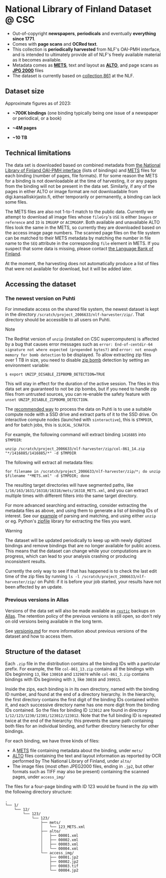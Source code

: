 # National Library of Finland Dataset @ CSC

- Out-of-copyright **newspapers**, **periodicals** and eventually **everything since 1771**.
- Comes with **page scans** and **OCRed text**.
- This collection is **periodically harvested** from NLF's OAI-PMH interface, and is intended to ultimately provide all of NLF's freely available material as it becomes available.
- Metadata comes as **[METS](https://en.wikipedia.org/wiki/Metadata_Encoding_and_Transmission_Standard)**, text and layout as **[ALTO](https://en.wikipedia.org/wiki/Analyzed_Layout_and_Text_Object)**, and page scans as **[JPG 2000](https://en.wikipedia.org/wiki/JPEG_2000)** files
- The dataset is currently based on [collection 861](https://digi.kansalliskirjasto.fi/collections?id=861&set_language=en) at the NLF.


## Dataset size

Approximate figures as of 2023:

- **~700K bindings** (one binding typically being one issue of a newspaper or periodical, or a book)

- **~4M pages**

- **~10 TB**

## Technical limitations

The data set is downloaded based on combined metadata from [the National Library of Finland OAI-PMH interface](https://wiki-emerita.it.helsinki.fi/display/Comhis/Interfaces+of+digi.kansalliskirjasto.fi#Interfacesofdigi.kansalliskirjasto.fi-OAI-PMH) (lists of bindings) and [METS](https://www.loc.gov/standards/mets/) files for each binding (number of pages, file formats). If for some reason the METS for a binding is not downloadable at the time of harvesting, it or any pages from the binding will not be present in the data set. Similarly, if any of the pages in either ALTO or image format are not downloadable from digi.kansalliskirjasto.fi, either temporarily or permanently, a binding can lack some files.

The METS files are also not 1-to-1 match to the public data. Currently we attempt to download all image files whose `fileGrp`'s `USE` is either `Images` or `reference` and `ID` is `IMGGRP` or `ACIMGGRP`. Both available and unavailable ALTO files look the same in the METS, so currently they are downloaded based on the access image page numbers. The scanned page files on the file system can be matched to their METS metadata by matching the number in file name to the `SEQ` attribute in the corresponding `file` element in METS. If you suspect that some data is missing, please contact [the Language Bank of Finland](https://www.kielipankki.fi/support/contact-us/).

At the moment, the harvesting does not automatically produce a list of files that were not available for download, but it will be added later.


## Accessing the dataset

### The newest version on Puhti

For immediate access on the shared file system, the newest dataset is kept in the directory `/scratch/project_2006633/nlf-harvester/zip/`. That directory should be accessible to all users on Puhti.

> [!NOTE]
> The RedHat version of `unzip` (installed on CSC supercomputers) is affected by a bug that causes error messages such as `error: End-of-centdir-64 signature not where expected (prepended bytes?)` and `error: not enough memory for bomb detection` to be displayed. To allow extracting zip files over 1 TB in size, you need to disable [zip bomb](https://en.wikipedia.org/wiki/Zip_bomb) detection by setting an environment variable:
> ```
> $ export UNZIP_DISABLE_ZIPBOMB_DETECTION=TRUE
> ```
> This will stay in effect for the duration of the active session. The files in this data set are guaranteed to not be zip bombs, but if you need to handle zip files from untrusted sources, you can re-enable the safety feature with `unset UNZIP_DISABLE_ZIPBOMB_DETECTION`.

The [recommended way](https://docs.csc.fi/computing/disk/) to process the data on Puhti is to use a suitable compute node with a SSD drive and extract parts of it to the SSD drive. On interactive compute nodes (launched with `sinteractive`), this is `$TMPDIR`, and for batch jobs, this is `$LOCAL_SCRATCH`.

For example, the following command will extract binding `1416885` into `$TMPDIR`:

`unzip /scratch/project_2006633/nlf-harvester/zip/col-861_14.zip "*/1416885/1416885/*" -d $TMPDIR`

The following will extract all metadata files:

`for filename in /scratch/project_2006633/nlf-harvester/zip/*; do unzip $filename "*METS.xml" -d $TMPDIR; done`

The resulting target directories will have segmented paths, like `1/16/163/1631/16318/16318/mets/16318_METS.xml`, and you can extract multiple times with different filters into the same target directory.

For more advanced searching and extracting, consider extracting the metadata files as above, and using them to generate a list of binding IDs of interest. See our [example](https://github.com/CSCfi/kielipankki-nlf-harvester/blob/main/docs/apptainer/filter.py) of parsing and matching, and using either `unzip` or eg. Python's [zipfile](https://docs.python.org/3/library/zipfile.html) library for extracting the files you want.

> [!WARNING]
> The dataset will be updated periodically to keep up with newly digitized bindings and remove bindings that are no longer available for public access. This means that the dataset can change while your computations are in progress, which can lead to your analysis crashing or producing inconsistent results.

Currently the only way to see if that has happened is to check the last edit time of the zip files by running `ls -l /scratch/project_2006633/nlf-harvester/zip/` on Puhti: if it is before your job started, your results have not been affected by an update.

### Previous versions in Allas

Versions of the data set will also be made available as [`restic`](https://restic.net/) backups on [Allas](https://docs.csc.fi/data/Allas/introduction/). The retention policy of the previous versions is still open, so don't rely on old versions being available in the long term.

See [versionig.md](versioning.md) for more information about previous versions of the dataset and how to access them.


## Structure of the dataset

Each `.zip` file in the distribution contains all the binding IDs with a particular prefix. For example, the file `col-861_13.zip` contains all the bindings with IDs beginning `13`, like `130010` and `1329879` while `col-861_3.zip` contains bindings with IDs beginning with `3`, like `30038` and `399915`.

Inside the zips, each binding is in its own directory, named with the binding ID number, and found at the end of a directory hierarchy. In the hierarchy, the first directory contains the first digit of the binding IDs contained within it, and each successive directory name has one more digit from the binding IDs contained. So the files for binding ID `123012` are found in directory
`1/12/123/1230/12301/123012/123012`. Note that the full binding ID is repeated twice at the end of the hierarchy: this prevents the same path containing both files for an individual binding, and further directory hierarchy for other bindings.

For each binding, we have three kinds of files:
- A [METS](https://www.loc.gov/standards/mets/) file containing metadata  about the binding, under `mets/`
- [ALTO](https://www.loc.gov/standards/alto/) files containing the text and layout information as reported by OCR performed by The National Library of Finland, under `alto/`
- The image files (most often JPEG2000 files, ending in `.jp2`, but other formats such as TIFF may also be present) containing the scanned pages, under `access_img/`

The files for a four-page binding with ID 123 would be found in the zip with the following directory structure:
```
.
└── 1/
    └── 12/
        └── 123/
            └── 123/
                ├── mets/
                │   └── 123_METS.xml
                ├── alto/
                │   ├── 00001.xml
                │   ├── 00002.xml
                │   ├── 00003.xml
                │   └── 00004.xml
                └── access_img/
                    ├── 00001.jp2
                    ├── 00002.jp2
                    ├── 00003.tif
                    └── 00004.jp2
```

